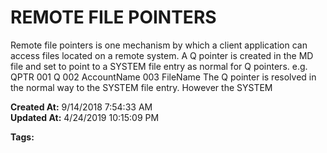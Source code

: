 # REMOTE FILE POINTERS

Remote file pointers is one mechanism by which a client application can access files located on a remote system. A Q pointer is created in the MD file and set to point to a SYSTEM file entry as normal for Q pointers. e.g. QPTR 001 Q 002 AccountName 003 FileName The Q pointer is resolved in the normal way to the SYSTEM file entry. However the SYSTEM   

**Created At:** 9/14/2018 7:54:33 AM  
**Updated At:** 4/24/2019 10:15:09 PM  

**Tags:**
<badge text='daemons' vertical='middle' />
<badge text='remote files' vertical='middle' />
